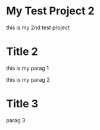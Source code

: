 # My Test Project 2

this is my 2nd test project

# Title 2

this is my parag 1

this is my parag 2

# Title 3

parag 3
